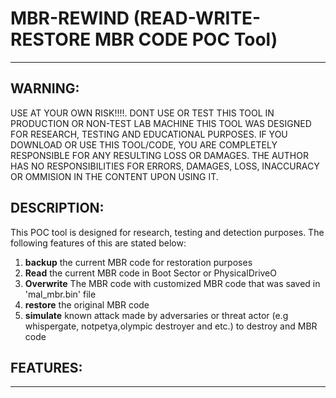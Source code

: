 # MBR-REWIND (READ-WRITE-RESTORE MBR CODE POC Tool) 
--------------------------------------------------------

 ## WARNING: 
 USE AT YOUR OWN RISK!!!!. DONT USE OR TEST THIS TOOL IN PRODUCTION OR NON-TEST LAB MACHINE
 THIS TOOL WAS DESIGNED FOR RESEARCH, TESTING AND EDUCATIONAL PURPOSES.  IF YOU DOWNLOAD OR
 USE THIS TOOL/CODE, YOU ARE COMPLETELY RESPONSIBLE FOR ANY RESULTING LOSS OR DAMAGES.
 THE AUTHOR HAS NO RESPONSIBILITIES FOR ERRORS, DAMAGES, LOSS, INACCURACY OR OMMISION IN
 THE CONTENT UPON USING IT.

## DESCRIPTION:
This POC tool is designed for research, testing and detection purposes. The following features of this are stated below:

1. **backup** the current MBR code for restoration purposes
2. **Read** the current MBR code in Boot Sector or PhysicalDriveO 
3. **Overwrite** The MBR code with customized MBR code that was saved in 'mal_mbr.bin' file
4. **restore** the original MBR code
5. **simulate** known attack made by adversaries or threat actor (e.g whispergate, notpetya,olympic destroyer and etc.) to destroy and  MBR code

## FEATURES:
--------------------------------------------------------

